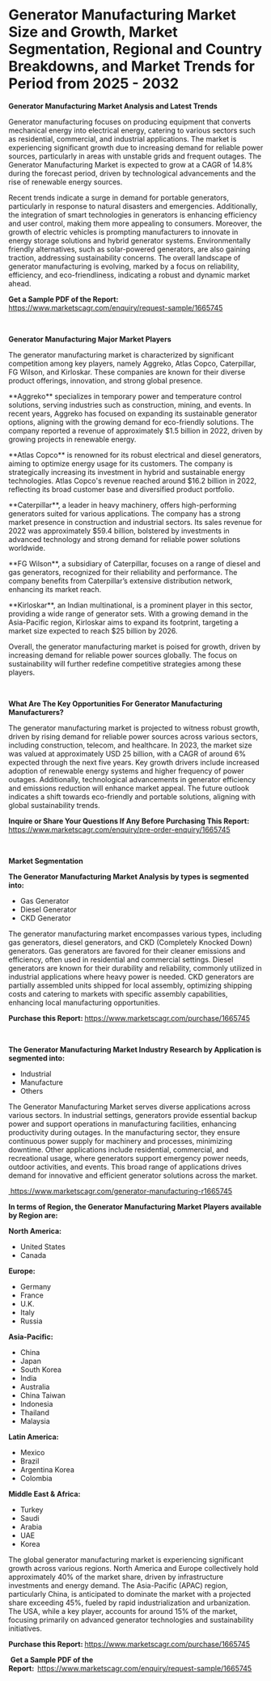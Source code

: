 <p><h1>Generator Manufacturing Market Size and Growth, Market Segmentation, Regional and Country Breakdowns, and Market Trends for Period from 2025 -  2032</h1></p><p><strong>Generator Manufacturing Market Analysis and Latest Trends</strong></p>
<p><p>Generator manufacturing focuses on producing equipment that converts mechanical energy into electrical energy, catering to various sectors such as residential, commercial, and industrial applications. The market is experiencing significant growth due to increasing demand for reliable power sources, particularly in areas with unstable grids and frequent outages. The Generator Manufacturing Market is expected to grow at a CAGR of 14.8% during the forecast period, driven by technological advancements and the rise of renewable energy sources.</p><p>Recent trends indicate a surge in demand for portable generators, particularly in response to natural disasters and emergencies. Additionally, the integration of smart technologies in generators is enhancing efficiency and user control, making them more appealing to consumers. Moreover, the growth of electric vehicles is prompting manufacturers to innovate in energy storage solutions and hybrid generator systems. Environmentally friendly alternatives, such as solar-powered generators, are also gaining traction, addressing sustainability concerns. The overall landscape of generator manufacturing is evolving, marked by a focus on reliability, efficiency, and eco-friendliness, indicating a robust and dynamic market ahead.</p></p>
<p><strong>Get a Sample PDF of the Report:&nbsp;</strong> <a href="https://www.marketscagr.com/enquiry/request-sample/1665745?utm_campaign=3585&utm_medium=2&utm_source=Github&utm_content=ia&utm_term=20042025&utm_id=generator-manufacturing">https://www.marketscagr.com/enquiry/request-sample/1665745</a></p>
<p>&nbsp;</p>
<p><strong>Generator Manufacturing Major Market Players</strong></p>
<p><p>The generator manufacturing market is characterized by significant competition among key players, namely Aggreko, Atlas Copco, Caterpillar, FG Wilson, and Kirloskar. These companies are known for their diverse product offerings, innovation, and strong global presence.</p><p>**Aggreko** specializes in temporary power and temperature control solutions, serving industries such as construction, mining, and events. In recent years, Aggreko has focused on expanding its sustainable generator options, aligning with the growing demand for eco-friendly solutions. The company reported a revenue of approximately $1.5 billion in 2022, driven by growing projects in renewable energy.</p><p>**Atlas Copco** is renowned for its robust electrical and diesel generators, aiming to optimize energy usage for its customers. The company is strategically increasing its investment in hybrid and sustainable energy technologies. Atlas Copco's revenue reached around $16.2 billion in 2022, reflecting its broad customer base and diversified product portfolio.</p><p>**Caterpillar**, a leader in heavy machinery, offers high-performing generators suited for various applications. The company has a strong market presence in construction and industrial sectors. Its sales revenue for 2022 was approximately $59.4 billion, bolstered by investments in advanced technology and strong demand for reliable power solutions worldwide.</p><p>**FG Wilson**, a subsidiary of Caterpillar, focuses on a range of diesel and gas generators, recognized for their reliability and performance. The company benefits from Caterpillar’s extensive distribution network, enhancing its market reach.</p><p>**Kirloskar**, an Indian multinational, is a prominent player in this sector, providing a wide range of generator sets. With a growing demand in the Asia-Pacific region, Kirloskar aims to expand its footprint, targeting a market size expected to reach $25 billion by 2026.</p><p>Overall, the generator manufacturing market is poised for growth, driven by increasing demand for reliable power sources globally. The focus on sustainability will further redefine competitive strategies among these players.</p></p>
<p>&nbsp;</p>
<p><strong>What Are The Key Opportunities For Generator Manufacturing Manufacturers?</strong></p>
<p><p>The generator manufacturing market is projected to witness robust growth, driven by rising demand for reliable power sources across various sectors, including construction, telecom, and healthcare. In 2023, the market size was valued at approximately USD 25 billion, with a CAGR of around 6% expected through the next five years. Key growth drivers include increased adoption of renewable energy systems and higher frequency of power outages. Additionally, technological advancements in generator efficiency and emissions reduction will enhance market appeal. The future outlook indicates a shift towards eco-friendly and portable solutions, aligning with global sustainability trends.</p></p>
<p><strong>Inquire or Share Your Questions If Any Before Purchasing This Report:</strong> <a href="https://www.marketscagr.com/enquiry/pre-order-enquiry/1665745?utm_campaign=3585&utm_medium=2&utm_source=Github&utm_content=ia&utm_term=20042025&utm_id=generator-manufacturing">https://www.marketscagr.com/enquiry/pre-order-enquiry/1665745</a></p>
<p>&nbsp;</p>
<p><strong>Market Segmentation</strong></p>
<p><strong>The Generator Manufacturing Market Analysis by types is segmented into:</strong></p>
<p><ul><li>Gas Generator</li><li>Diesel Generator</li><li>CKD Generator</li></ul></p>
<p><p>The generator manufacturing market encompasses various types, including gas generators, diesel generators, and CKD (Completely Knocked Down) generators. Gas generators are favored for their cleaner emissions and efficiency, often used in residential and commercial settings. Diesel generators are known for their durability and reliability, commonly utilized in industrial applications where heavy power is needed. CKD generators are partially assembled units shipped for local assembly, optimizing shipping costs and catering to markets with specific assembly capabilities, enhancing local manufacturing opportunities.</p></p>
<p><strong>Purchase this Report:&nbsp;</strong><a href="https://www.marketscagr.com/purchase/1665745?utm_campaign=3585&utm_medium=2&utm_source=Github&utm_content=ia&utm_term=20042025&utm_id=generator-manufacturing">https://www.marketscagr.com/purchase/1665745</a></p>
<p>&nbsp;</p>
<p><strong>The Generator Manufacturing Market Industry Research by Application is segmented into:</strong></p>
<p><ul><li>Industrial</li><li>Manufacture</li><li>Others</li></ul></p>
<p><p>The Generator Manufacturing Market serves diverse applications across various sectors. In industrial settings, generators provide essential backup power and support operations in manufacturing facilities, enhancing productivity during outages. In the manufacturing sector, they ensure continuous power supply for machinery and processes, minimizing downtime. Other applications include residential, commercial, and recreational usage, where generators support emergency power needs, outdoor activities, and events. This broad range of applications drives demand for innovative and efficient generator solutions across the market.</p></p>
<p><a href="https://www.marketscagr.com/generator-manufacturing-r1665745?utm_campaign=3585&utm_medium=2&utm_source=Github&utm_content=ia&utm_term=20042025&utm_id=generator-manufacturing">&nbsp;https://www.marketscagr.com/generator-manufacturing-r1665745</a></p>
<p><strong>In terms of Region, the Generator Manufacturing Market Players available by Region are:</strong></p>
<p>
    <p> <strong> North America: </strong>
        <ul>
            <li>United States</li>
            <li>Canada</li>
        </ul>
        </p> 
    <p> <strong> Europe: </strong>
        <ul>
            <li>Germany</li>
            <li>France</li>
            <li>U.K.</li>
            <li>Italy</li>
            <li>Russia</li>
        </ul>
        </p> 
    <p> <strong> Asia-Pacific: </strong>
        <ul>
            <li>China</li>
            <li>Japan</li>
            <li>South Korea</li>
            <li>India</li>
            <li>Australia</li>
            <li>China Taiwan</li>
            <li>Indonesia</li>
            <li>Thailand</li>
            <li>Malaysia</li>
        </ul>
        </p> 
    <p> <strong> Latin America: </strong>
        <ul>
            <li>Mexico</li>
            <li>Brazil</li>
            <li>Argentina Korea</li>
            <li>Colombia</li>
        </ul>
        </p> 
    <p> <strong> Middle East & Africa: </strong>
        <ul>
            <li>Turkey</li>
            <li>Saudi</li>
            <li>Arabia</li>
            <li>UAE</li>
            <li>Korea</li>
        </ul>
    </p>
    </p>
<p><p>The global generator manufacturing market is experiencing significant growth across various regions. North America and Europe collectively hold approximately 40% of the market share, driven by infrastructure investments and energy demand. The Asia-Pacific (APAC) region, particularly China, is anticipated to dominate the market with a projected share exceeding 45%, fueled by rapid industrialization and urbanization. The USA, while a key player, accounts for around 15% of the market, focusing primarily on advanced generator technologies and sustainability initiatives.</p></p>
<p><strong>Purchase this Report: </strong><a href="https://www.marketscagr.com/purchase/1665745?utm_campaign=3585&utm_medium=2&utm_source=Github&utm_content=ia&utm_term=20042025&utm_id=generator-manufacturing">https://www.marketscagr.com/purchase/1665745</a></p>
<p>&nbsp;<strong>Get a Sample PDF of the Report:&nbsp;&nbsp;</strong><a href="https://www.marketscagr.com/enquiry/request-sample/1665745?utm_campaign=3585&utm_medium=2&utm_source=Github&utm_content=ia&utm_term=20042025&utm_id=generator-manufacturing">https://www.marketscagr.com/enquiry/request-sample/1665745</a></p>
<p><strong></strong></p>
<p><p></p><p></p><p></p></p>